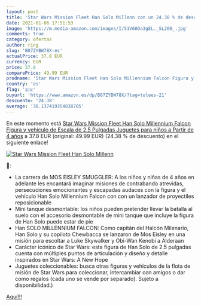```yaml
---
layout: post
title: 'Star Wars Mission Fleet Han Solo Millenn con un 24.38 % de descuento'
date: 2021-01-06 17:51:53
image: 'https://m.media-amazon.com/images/I/51V60Oa3gEL._SL200_.jpg'
comments: true
category: ofertas
author: ring
slug: 'B07ZYBW78X-es'
actualPrice: 37.8 EUR
currency: EUR
price: 37.8
comparePrice: 49.99 EUR
prodname: 'Star Wars Mission Fleet Han Solo Millennium Falcon Figura y vehículo de Escala de 2.5 Pulgadas  Juguetes para niños a Partir de 4 años'
country: 'es'
flag: '🇪🇸'
buyurl: 'https://www.amazon.es/dp/B07ZYBW78X/?tag=tolees-21'
descuento: '24.38'
average: '38.137419354838705'
---
```


En este momento está [Star Wars Mission Fleet Han Solo Millennium Falcon Figura y vehículo de Escala de 2.5 Pulgadas  Juguetes para niños a Partir de 4 años](https://www.amazon.es/dp/B07ZYBW78X/?tag=tolees-21) a 37.8 EUR (original: 49.99 EUR) (24.38 %  de descuento) en el siguiente enlace!

[![Star Wars Mission Fleet Han Solo Millenn](https://m.media-amazon.com/images/I/51V60Oa3gEL._SL200_.jpg)](https://www.amazon.es/dp/B07ZYBW78X/?tag=tolees-21)

🔎:

- La carrera de MOS EISLEY SMUGGLER: A los niños y niñas de 4 años en adelante les encantará imaginar misiones de contrabando atrevidas, persecuciones emocionantes y escapadas audaces con la figura y el vehículo Han Solo Millennium Falcon con con un lanzador de proyectiles reposicionable
- Mini tanque desmontable: los niños pueden pretender llevar la batalla al suelo con el accesorio desmontable de mini tanque que incluye la figura de Han Solo puede estar de pie
- Han SOLO MILLENNIUM FALCON: Como capitán del Halcón Milenario, Han Solo y su copiloto Chewbacca se lanzaron de Mos Eisley en una misión para escoltar a Luke Skywalker y Obi-Wan Kenobi a Alderaan
- Carácter icónico de Star Wars: esta figura de Han Solo de 2.5 pulgadas cuenta con múltiples puntos de articulación y diseño y detalle inspirados en Star Wars: A New Hope
- Juguetes coleccionables: busca otras figuras y vehículos de la flota de misión de Star Wars para coleccionar, intercambiar con amigos o dar como regalos (cada uno se vende por separado). Sujeto a disponibilidad.)

[Aquí!!!](https://www.amazon.es/dp/B07ZYBW78X/?tag=tolees-21)
